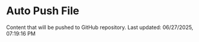 # Auto Push File

Content that will be pushed to GitHub repository.
Last updated: 06/27/2025, 07:19:16 PM